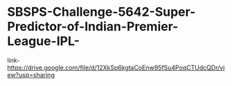 # SBSPS-Challenge-5642-Super-Predictor-of-Indian-Premier-League-IPL-
link-https://drive.google.com/file/d/12XkSp6kgtaCoEnw95fSu4PoqCTUdcQDr/view?usp=sharing
